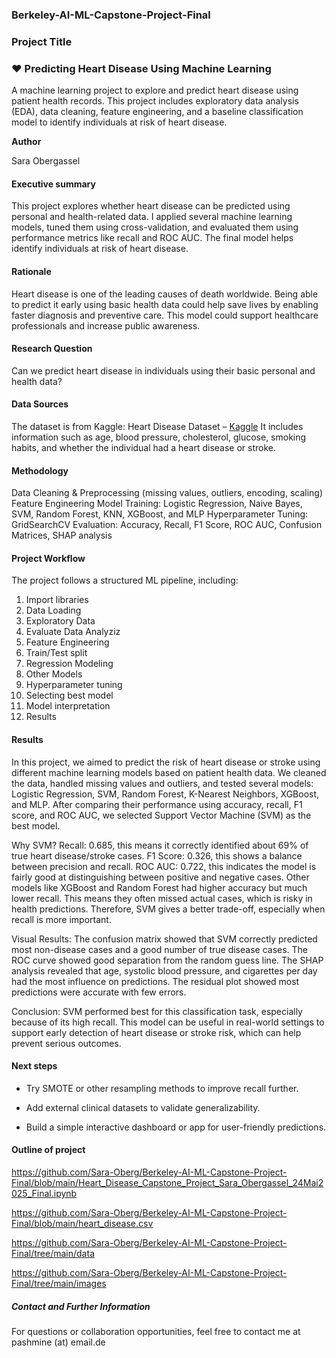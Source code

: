 ### Berkeley-AI-ML-Capstone-Project-Final

### Project Title

### ❤️ Predicting Heart Disease Using Machine Learning

A machine learning project to explore and predict heart disease using patient health records. This project includes exploratory data analysis (EDA), data cleaning, feature engineering, and a baseline classification model to identify individuals at risk of heart disease.

**Author**

Sara Obergassel

#### Executive summary

This project explores whether heart disease can be predicted using personal and health-related data. I applied several machine learning models, tuned them using cross-validation, and evaluated them using performance metrics like recall and ROC AUC. The final model helps identify individuals at risk of heart disease.

#### Rationale

Heart disease is one of the leading causes of death worldwide. Being able to predict it early using basic health data could help save lives by enabling faster diagnosis and preventive care. This model could support healthcare professionals and increase public awareness.

#### Research Question

Can we predict heart disease in individuals using their basic personal and health data?

#### Data Sources

The dataset is from Kaggle:
Heart Disease Dataset – [Kaggle](https://www.kaggle.com/datasets/mirzahasnine/heart-disease-dataset)
It includes information such as age, blood pressure, cholesterol, glucose, smoking habits, and whether the individual had a heart disease or stroke.

#### Methodology
Data Cleaning & Preprocessing (missing values, outliers, encoding, scaling)
Feature Engineering
Model Training: Logistic Regression, Naive Bayes, SVM, Random Forest, KNN, XGBoost, and MLP
Hyperparameter Tuning: GridSearchCV
Evaluation: Accuracy, Recall, F1 Score, ROC AUC, Confusion Matrices, SHAP analysis

#### Project Workflow

The project follows a structured ML pipeline, including:

1. Import libraries
2. Data Loading
3. Exploratory Data
4. Evaluate Data Analyziz
5. Feature Engineering
6. Train/Test split
7. Regression Modeling
8. Other Models
9. Hyperparameter tuning
10. Selecting best model
11. Model interpretation
12. Results
    
#### Results

In this project, we aimed to predict the risk of heart disease or stroke using different machine learning models based on patient health data. We cleaned the data, handled missing values and outliers, and tested several models: Logistic Regression, SVM, Random Forest, K-Nearest Neighbors, XGBoost, and MLP.
After comparing their performance using accuracy, recall, F1 score, and ROC AUC, we selected Support Vector Machine (SVM) as the best model.

Why SVM?
Recall: 0.685, this means it correctly identified about 69% of true heart disease/stroke cases.
F1 Score: 0.326, this shows a balance between precision and recall.
ROC AUC: 0.722, this indicates the model is fairly good at distinguishing between positive and negative cases.
Other models like XGBoost and Random Forest had higher accuracy but much lower recall. This means they often missed actual cases, which is risky in health predictions. Therefore, SVM gives a better trade-off, especially when recall is more important.

Visual Results:
The confusion matrix showed that SVM correctly predicted most non-disease cases and a good number of true disease cases.
The ROC curve showed good separation from the random guess line.
The SHAP analysis revealed that age, systolic blood pressure, and cigarettes per day had the most influence on predictions.
The residual plot showed most predictions were accurate with few errors.

Conclusion:
SVM performed best for this classification task, especially because of its high recall. This model can be useful in real-world settings to support early detection of heart disease or stroke risk, which can help prevent serious outcomes.

#### Next steps

- Try SMOTE or other resampling methods to improve recall further.
  
- Add external clinical datasets to validate generalizability.
  
- Build a simple interactive dashboard or app for user-friendly predictions.

#### Outline of project

https://github.com/Sara-Oberg/Berkeley-AI-ML-Capstone-Project-Final/blob/main/Heart_Disease_Capstone_Project_Sara_Obergassel_24Mai2025_Final.ipynb

https://github.com/Sara-Oberg/Berkeley-AI-ML-Capstone-Project-Final/blob/main/heart_disease.csv

https://github.com/Sara-Oberg/Berkeley-AI-ML-Capstone-Project-Final/tree/main/data

https://github.com/Sara-Oberg/Berkeley-AI-ML-Capstone-Project-Final/tree/main/images


##### Contact and Further Information

For questions or collaboration opportunities, feel free to contact me at
pashmine (at) email.de
